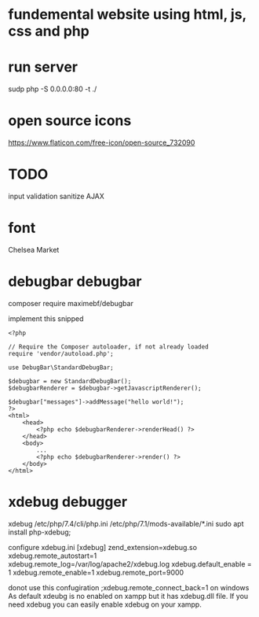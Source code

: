 # fundemental website using html, js, css and php

# run server
sudp php -S 0.0.0.0:80 -t ./

# open source icons
https://www.flaticon.com/free-icon/open-source_732090

# TODO
input validation
sanitize
AJAX

# font
Chelsea Market

# debugbar debugbar
composer require maximebf/debugbar

implement this snipped

    <?php

    // Require the Composer autoloader, if not already loaded
    require 'vendor/autoload.php';

    use DebugBar\StandardDebugBar;

    $debugbar = new StandardDebugBar();
    $debugbarRenderer = $debugbar->getJavascriptRenderer();

    $debugbar["messages"]->addMessage("hello world!");
    ?>
    <html>
        <head>
            <?php echo $debugbarRenderer->renderHead() ?>
        </head>
        <body>
            ...
            <?php echo $debugbarRenderer->render() ?>
        </body>
    </html>

# xdebug debugger
xdebug
/etc/php/7.4/cli/php.ini
/etc/php/7.1/mods-available/*.ini
sudo apt install php-xdebug;

configure xdebug.ini
    [xdebug]
    zend_extension=xdebug.so
    xdebug.remote_autostart=1
    xdebug.remote_log=/var/log/apache2/xdebug.log
    xdebug.default_enable = 1
    xdebug.remote_enable=1
    xdebug.remote_port=9000

donot use this confugiration
    ;xdebug.remote_connect_back=1 
on windows
As default xdeubg is no enabled on xampp but it has xdebug.dll file.
If you need xdebug you can easily enable xdebug on your xampp.

